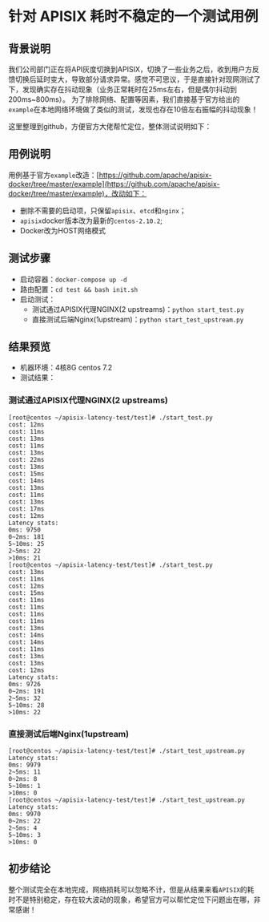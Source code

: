 # 针对 APISIX 耗时不稳定的一个测试用例

## 背景说明
我们公司部门正在将API灰度切换到APISIX，切换了一些业务之后，收到用户方反馈切换后延时变大，导致部分请求异常。感觉不可思议，于是直接针对现网测试了下，发现确实存在抖动现象（业务正常耗时在25ms左右，但是偶尔抖动到200ms~800ms）。
为了排除网络、配置等因素，我们直接基于官方给出的`example`在本地网络环境做了类似的测试，发现也存在10倍左右振幅的抖动现象！

这里整理到github，方便官方大佬帮忙定位，整体测试说明如下：

## 用例说明
用例基于官方`example`改造：[https://github.com/apache/apisix-docker/tree/master/example](https://github.com/apache/apisix-docker/tree/master/example)，改动如下：
- 删除不需要的启动项，只保留`apisix`、`etcd`和`nginx`；
- `apisix`docker版本改为最新的`centos-2.10.2`;
- Docker改为HOST网络模式

## 测试步骤
- 启动容器：`docker-compose up -d`
- 路由配置：`cd test && bash init.sh`
- 启动测试：
    - 测试通过APISIX代理NGINX(2 upstreams)：`python start_test.py`
    - 直接测试后端Nginx(1upstream)：`python start_test_upstream.py`
## 结果预览
- 机器环境：4核8G centos 7.2
- 测试结果：

### 测试通过APISIX代理NGINX(2 upstreams)
```
[root@centos ~/apisix-latency-test/test]# ./start_test.py 
cost: 12ms
cost: 11ms
cost: 13ms
cost: 11ms
cost: 13ms
cost: 22ms
cost: 13ms
cost: 15ms
cost: 14ms
cost: 13ms
cost: 11ms
cost: 13ms
cost: 17ms
cost: 12ms
Latency stats:
0ms: 9750
0~2ms: 181
5~10ms: 25
2~5ms: 22
>10ms: 21
[root@centos ~/apisix-latency-test/test]# ./start_test.py 
cost: 13ms
cost: 11ms
cost: 12ms
cost: 15ms
cost: 11ms
cost: 11ms
cost: 11ms
cost: 11ms
cost: 13ms
cost: 14ms
cost: 14ms
cost: 11ms
cost: 13ms
cost: 13ms
cost: 12ms
Latency stats:
0ms: 9726
0~2ms: 191
2~5ms: 32
5~10ms: 28
>10ms: 22
```

### 直接测试后端Nginx(1upstream)
```
[root@centos ~/apisix-latency-test/test]# ./start_test_upstream.py 
Latency stats:
0ms: 9979
2~5ms: 11
0~2ms: 8
5~10ms: 1
>10ms: 0
[root@centos ~/apisix-latency-test/test]# ./start_test_upstream.py 
Latency stats:
0ms: 9970
0~2ms: 22
2~5ms: 4
5~10ms: 3
>10ms: 0
```

## 初步结论
整个测试完全在本地完成，网络损耗可以忽略不计，但是从结果来看`APISIX`的耗时不是特别稳定，存在较大波动的现象，希望官方可以帮忙定位下问题出在哪，非常感谢！
